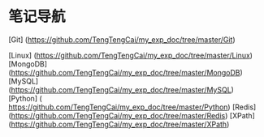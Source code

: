 # 笔记导航

[Git] (https://github.com/TengTengCai/my_exp_doc/tree/master/Git)

[Linux] (https://github.com/TengTengCai/my_exp_doc/tree/master/Linux)
[MongoDB] (https://github.com/TengTengCai/my_exp_doc/tree/master/MongoDB)
[MySQL] (https://github.com/TengTengCai/my_exp_doc/tree/master/MySQL)
[Python] ( https://github.com/TengTengCai/my_exp_doc/tree/master/Python)
[Redis] (https://github.com/TengTengCai/my_exp_doc/tree/master/Redis)
[XPath] (https://github.com/TengTengCai/my_exp_doc/tree/master/XPath)

